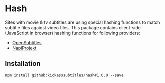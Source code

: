 # Hash

Sites with movie & tv subtitles are using special hashing functions to match
subtitle files against video files. This package contains client-side
(JavaScript in browser) hashing functions for following providers:

- [OpenSubtitles](https://www.opensubtitles.org/)
- [NapiProjekt](https://www.napiprojekt.pl/)

## Installation

```
npm install github:kickasssubtitles/hash#1.0.0 --save
```
